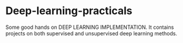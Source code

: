# Deep-learning-practicals
Some good hands on DEEP LEARNING IMPLEMENTATION. It contains projects on both supervised and unsupervised deep learning methods.
